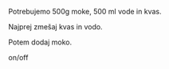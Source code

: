 Potrebujemo 500g moke, 500 ml vode in kvas.

Najprej zmešaj kvas in vodo.

Potem dodaj moko.

on/off

